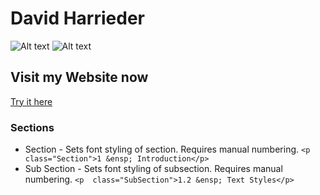 # David Harrieder
![Alt text](.cv_website/visualization.svg?raw=true "Trendcompass, Portfolio Website")
![Alt text](.cv_website/bestperf.png?raw=true "30 Best Performing Stocks")


## Visit my Website now
[Try it here](https://nikolausdavid.github.io)

### Sections

 - Section - Sets font styling of section. Requires manual numbering. `<p  class="Section">1 &ensp; Introduction</p>`
 - Sub Section - Sets font styling of subsection. Requires manual numbering. `<p  class="SubSection">1.2 &ensp; Text Styles</p>`

